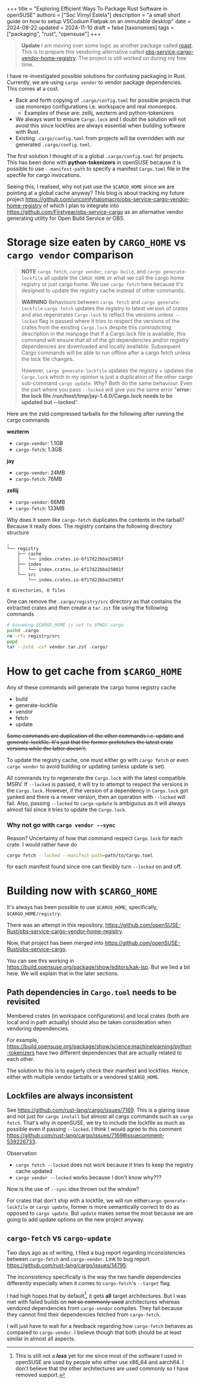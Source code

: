 +++
title = "Exploring Efficient Ways To Package Rust Software in openSUSE"
authors = ["Soc Virnyl Estela"]
description = "a small short guide on how to setup VSCodium Flatpak on an immutable desktop"
date = 2024-08-22
updated = 2024-11-10
draft = false
[taxonomies]
  tags = ["packaging", "rust", "opensuse"]
+++


> **Update**
> I am moving over some logic as another package called
[roast](https://github.com/openSUSE-Rust/roast). This
is to prepare this vendoring alternative called
[obs-service-cargo-vendor-home-registry](https://github.com/openSUSE-Rust/obs-service-cargo-vendor-home-registry).
The project is still worked on during my free time.

I have re-investigated possible solutions for confusing packaging in Rust. Currently,
we are using `cargo vendor` to vendor package dependencies. This comes at a cost.
- Back and forth copying of `.cargo/config.toml` for possible projects that use monorepo
configurations i.e. workspace and real monorepos.
  - Examples of these are: zellij, wezterm and python-tokenizers
- We always want to ensure `Cargo.lock` and I doubt the solution will not avoid this
since lockfiles are always essential when building software with Rust.
- Existing `.cargo/config.toml` from projects will be overridden with our generated
`.cargo/config.toml`.

The first solution I thought of is a global `.cargo/config.toml` for projects. This
has been done with **python-tokenizers** in openSUSE because it is possible to use
`--manifest-path` to specify a manifest `Cargo.toml` file in the specfile for cargo
invocations.

Seeing this, I realised, why not just use the `$CARGO_HOME` since we are pointing at a global cache anyway? This blog is about tracking my future project
<https://github.com/uncomfyhalomacro/obs-service-cargo-vendor-home-registry> of which I plan to integrate into <https://github.com/Firstyear/obs-service-cargo> as an alternative vendor generating utility for Open Build Service or OBS.

# Storage size eaten by `CARGO_HOME` vs `cargo vendor` comparison

> **NOTE**
> `cargo fetch`, `cargo vendor`, `cargo build`, and `cargo generate-lockfile` all update the `CARGO_HOME` or what we call the cargo home registry or just cargo home. We use `cargo fetch` here because it's designed to update the registry cache instead of other commands.
>
> **WARNING** Behaviours between `cargo fetch` and `cargo generate-lockfile`
> `cargo fetch` updates the registry to latest version of crates and also regenerates `Cargo.lock` to reflect the versions unless `--locked` flag is passed where it tries to respect the versions of the crates from the existing `Cargo.lock` despite this *contradicting* description in the manpage that 
> If a Cargo.lock file is available, this command will ensure that all of the git dependencies and/or registry dependencies are downloaded and locally available. Subsequent Cargo commands will be able to run offline after a cargo fetch unless the lock file changes.
>  
>  However, `cargo generate-lockfile` updates the registry + updates the `Cargo.lock` which in my opinion is just a duplication of the other cargo sub-command `cargo update`. Why? Both do the same behaviour. Even the part where you pass `--locked` will give you the same error "**error: the lock file /run/host/tmp/jay-1.4.0/Cargo.lock needs to be updated but --locked**".


Here are the zstd compressed tarballs for the following after running the cargo commands 

**wezterm**
- `cargo-vendor`: 1.1GB
- `cargo-fetch`: 1.3GB

**jay**
- `cargo-vendor`: 24MB
- `cargo-fetch`: 76MB

**zellij**
- `cargo-vendor`: 66MB
- `cargo-fetch`: 133MB

Why does it seem like `cargo-fetch` duplicates the contents in the tarball? Because it really does. The registry contains the following directory structure

```
.
└── registry
    ├── cache
    │   └── index.crates.io-6f17d22bba15001f
    ├── index
    │   └── index.crates.io-6f17d22bba15001f
    └── src
        └── index.crates.io-6f17d22bba15001f

8 directories, 0 files

```

One can remove the `.cargo/registry/src` directory as that contains the extracted crates and then create a `tar.zst` file using the following commands

```bash
# Assuming $CARGO_HOME is set to $PWD/.cargo
pushd .cargo
rm -rfv registry/src
popd
tar --zstd -cvf vendor.tar.zst .cargo/
```
# How to get cache from `$CARGO_HOME`

Any of these commands will generate the cargo home registry cache
- build
- generate-lockfile
- vendor
- fetch
- update

~~Some commands are duplication of the other commands i.e. update and
generate-lockfile. It's just that the former prefetches the latest crate versions
while the latter doesn't.~~

To update the registry cache, one must either go with `cargo fetch` or even `cargo
vendor` to avoid building or updating (unless update is set).

All commands try to regenerate the `Cargo.lock` with the latest compatible MSRV. If
`--locked` is passed, it will try to attempt to respect the versions in the `Cargo.lock`.
However, if the version of a dependency in `Cargo.lock` got yanked and there is a
newer version, then an operation with `--locked` will fail. Also, passing `--locked` to
`cargo-update` is ambiguous as it will always almost fail since it tries to update the
`Cargo.lock`.

### Why not go with `cargo vendor --sync`

Reason? Uncertainty of how that command respect `Cargo.lock` for each crate. I would
rather have do
	
```bash
cargo fetch --locked --manifest-path=path/to/Cargo.toml
```

for each manifest found since one can flexibly turn `--locked` on and off.

# Building now with `$CARGO_HOME`

It's always has been possible to use `$CARGO_HOME`, specifically, `$CARGO_HOME/registry`.

There was an attempt in this repository, <https://github.com/openSUSE-Rust/obs-service-cargo-vendor-home-registry>.

Now, that project has been merged into <https://github.com/openSUSE-Rust/obs-service-cargo>.

You can see this working in <https://build.opensuse.org/package/show/editors/kak-lsp>. But we lied a bit here.
We will explain that in the later sections.

## Path dependencies in `Cargo.toml` needs to be revisited 

Membered crates (in workspace configurations) and local crates (both are local and in path actually)
should also be taken consideration when vendoring dependencies.

For example, <https://build.opensuse.org/package/show/science:machinelearning/python-tokenizers> have
two different dependencies that are actually related to each other.

The solution to this is to eagerly check their manifest and lockfiles. Hence, either with multiple vendor
tarballs or a vendored `$CARGO_HOME`.

## Lockfiles are always inconsistent

See <https://github.com/rust-lang/cargo/issues/7169>. This is a glaring issue
and not just for `cargo install` but almost all cargo commands such as `cargo
fetch`. That's why in openSUSE, we try to include the lockfile as much as
possible even if passing `--locked`. I think I would agree to this comment
<https://github.com/rust-lang/cargo/issues/7169#issuecomment-539226733>.

Observation
- `cargo fetch --locked` does not work because it tries to keep the registry cache updated
- `cargo vendor --locked` works because I don't know why???

Now is the use of `--sync` idea thrown out the window?

For crates that don't ship with a lockfile, we will run either`cargo generate-lockfile`
or `cargo update`, former is more semantically correct to do as opposed to `cargo
update`. But `update` makes sense the most because we are going to add update options
on the new project anyway.

## `cargo-fetch` vs `cargo-update`

Two days ago as of writing, I filed a bug report regarding inconsistencies
between `cargo-fetch` and `cargo-vendor`. Link to bug report
<https://github.com/rust-lang/cargo/issues/14795>.

The inconsistency specifically is the way the two handle dependencies differently
especially when it comes to `cargo-fetch`'s `--target` flag.

I had high hopes that by default[^but not really], it gets **all** target architectures. But I was
met with failed builds on ~~not so commonly used~~ architectures whereas vendored
dependencies from `cargo-vendor` compiles. They fail because they cannot find their
dependencies fetched from `cargo-fetch`.

I will just have to wait for a feedback regarding how `cargo-fetch` behaves as compared
to `cargo-vendor`. I believe though that both should be at least similar in almost
all aspects.

[^but not really]: This is still not a ***loss*** yet for me since most of the software I used in openSUSE
are used by people who either use x86_64 and aarch64. I don't believe that the other
architectures are used commonly so I have removed support.
